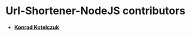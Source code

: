 Url-Shortener-NodeJS contributors 
============================================

* **[Konrad Kotelczuk](https://github.com/kkotelczuk)**